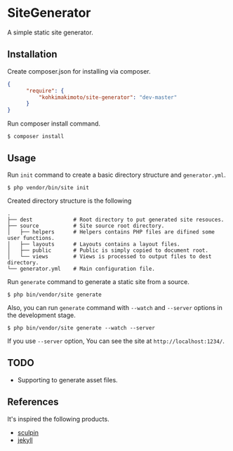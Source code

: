 # SiteGenerator 

A simple static site generator.

## Installation 

Create composer.json for installing via composer. 

```json
{
      "require": {
          "kohkimakimoto/site-generator": "dev-master"
      }
}
```

Run composer install command.

```Shell
$ composer install
```

## Usage

Run `init` command to create a basic directory structure and `generator.yml`.

```Shell
$ php vendor/bin/site init
```

Created directory structure is the following

```
.
├── dest             # Root directory to put generated site resouces.
├── source           # Site source root directory.
│   ├── helpers      # Helpers contains PHP files are difined some user functions.
│   ├── layouts      # Layouts contains a layout files.
│   ├── public       # Public is simply copied to document root.
│   └── views        # Views is processed to output files to dest directory.
└── generator.yml    # Main configuration file.
```

Run `generate` command to generate a static site from a source. 

```Shell
$ php bin/vendor/site generate
```

Also, you can run `generate` command with `--watch` and `--server` options in the development stage.

```Shell
$ php bin/vendor/site generate --watch --server
```

If you use `--server` option, You can see the site at `http://localhost:1234/`.

## TODO

* Supporting to generate asset files.

## References

It's inspired the following products.

* [sculpin](https://github.com/sculpin/sculpin)
* [jekyll](https://github.com/jekyll/jekyll)

